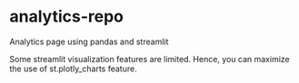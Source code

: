 # analytics-repo

Analytics page using pandas and streamlit

Some streamlit visualization features are limited. Hence, you can maximize the use of st.plotly_charts feature.
